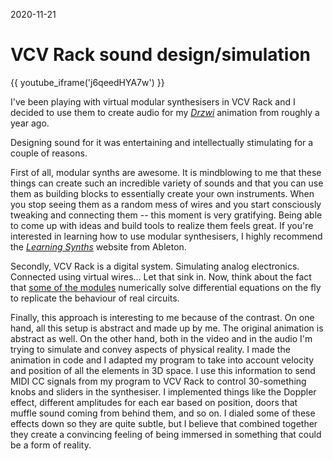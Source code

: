 2020-11-21

VCV Rack sound design/simulation
================================

{{ youtube_iframe('j6qeedHYA7w') }}

I've been playing with virtual modular synthesisers in VCV Rack and I
decided to use them to create audio for my [*Drzwi*](/posts/drzwi)
animation from roughly a year ago.

Designing sound for it was entertaining and intellectually stimulating
for a couple of reasons.

First of all, modular synths are awesome. It is mindblowing to me that
these things can create such an incredible variety of sounds and that
you can use them as building blocks to essentially create your own
instruments. When you stop seeing them as a random mess of wires and you
start consciously tweaking and connecting them -- this moment is very
gratifying. Being able to come up with ideas and build
tools to realize them feels great.  If you're interested in learning
how to use modular synthesisers, I highly recommend the [*Learning
Synths*][Ableton] website from Ableton.

  [Ableton]: https://learningsynths.ableton.com/

Secondly, VCV Rack is a digital system. Simulating analog electronics.
Connected using virtual wires... Let that sink in. Now, think about the
fact that [some of the modules][Vult] numerically solve differential
equations on the fly to replicate the behaviour of real circuits.

  [Vult]: https://modlfo.github.io/VultModules/

Finally, this approach is interesting to me because of the contrast.
On one hand, all this setup is abstract and made up by me. The original
animation is abstract as well. On the other hand, both in the video
and in the audio I'm trying to simulate and convey aspects of physical
reality. I made the animation in code and I adapted my program to take
into account velocity and position of all the elements in 3D space. I
use this information to send MIDI CC signals from my program to VCV
Rack to control 30-something knobs and sliders in the synthesiser. I
implemented things like the Doppler effect, different amplitudes for
each ear based on position, doors that muffle sound coming from behind
them, and so on.  I dialed some of these effects down so they are quite
subtle, but I believe that combined together they create a convincing
feeling of being immersed in something that could be a form of reality.
